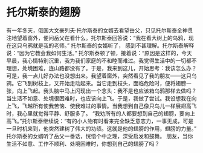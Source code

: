 # 托尔斯泰的翅膀
有一年冬天，俄国大文豪列夫·托尔斯泰的女婿去看望岳父，只见托尔斯泰全神贯注地望着窗外，便问岳父在看什么。托尔斯泰回答说：“我在看大树上的乌鸦，现在这只乌鸦就是我的老师。” 
托尔斯泰的女婿听了， 感到不甚理解。托尔斯泰解释说：“因为它教会我如何生活。” 
托尔斯泰顿了顿，接着说：“原因是这样的，今天早晨，我心情特别沉重，我为我们家庭的不和睦而难过。我觉得生活中的一切都不理想，处境困难，连山路都没有了。于是，我来到这儿，开始思考：我该怎么办？可是，我一点儿好办法也没想出来。我望着窗外，突然看见了我的朋友——这只乌鸦。它飞到树枝上，又开始走动起来。当它走到枝头，面临危险时，便将翅膀一张，向上飞起。我头脑中马上闪现出一个念头：我不是也应该箱乌鸦那样去做吗？当生活不如意、处境很困难时，也应该向上飞。于是，我做了尝试。我设想我在向上飞，飞越所有使我苦恼、使我难过的事情。当我想到自己像只鸟儿一样展翅高飞时，我心里就觉得平静、舒服多了。 
“我劝所有的人都要想到自己的翅膀，要向上高飞。”托尔斯泰继续说：“有的小人物有时看来完全缺乏意志力，一事无成，可是一旦时机来到，他突然建树了伟大的功绩。这就是他的翅膀的作用，翅膀的力量。” 
托尔斯泰的女婿听了岳父一番话，恍悟个中之理，深受启发和鼓舞。 
朋友，当你生活不如意、工作不顺利、处境困难时，你想到自己的翅膀了吗？
  